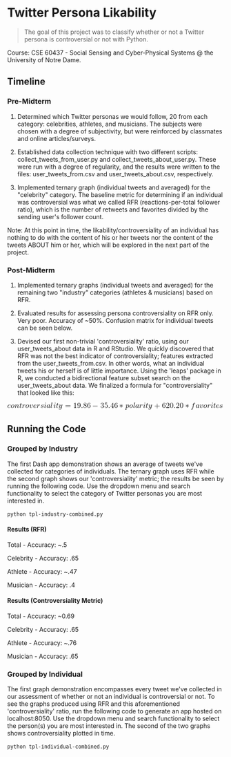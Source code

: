 # Twitter Persona Likability

> The goal of this project was to classify whether or not a Twitter persona is controversial or not with Python.

Course: CSE 60437 - Social Sensing and Cyber-Physical Systems @ the University of Notre Dame.

## Timeline

### Pre-Midterm

1. Determined which Twitter personas we would follow, 20 from each category: celebrities, athletes, and musicians. The subjects were chosen with a degree of subjectivity, but were reinforced by classmates and online articles/surveys.

2. Established data collection technique with two different scripts: collect_tweets_from_user.py and collect_tweets_about_user.py. These were run with a degree of regularity, and the results were written to the files: user_tweets_from.csv and user_tweets_about.csv, respectively.

3. Implemented ternary graph (individual tweets and averaged) for the "celebrity" category. The baseline metric for determining if an individual was controversial was what we called RFR (reactions-per-total follower ratio), which is the number of retweets and favorites divided by the sending user's follower count.

Note: At this point in time, the likability/controversiality of an individual has nothing to do with the content of his or her tweets nor the content of the tweets ABOUT him or her, which will be explored in the next part of the project.

### Post-Midterm

1. Implemented ternary graphs (individual tweets and averaged) for the remaining two "industry" categories (athletes & musicians) based on RFR.

2. Evaluated results for assessing persona controversiality on RFR only. Very poor. Accuracy of ~50%. Confusion matrix for individual tweets can be seen below.

3. Devised our first non-trivial 'controversiality' ratio, using our user_tweets_about data in R and RStudio. We quickly discovered that RFR was not the best indicator of controversiality; features extracted from the user_tweets_from.csv. In other words, what an individual tweets his or herself is of little importance. Using the 'leaps' package in R, we conducted a bidirectional feature subset search on the user_tweets_about data. We finalized a formula for "controversiality" that looked like this: 

![alt text](controversiality2.gif)

## Running the Code

### Grouped by Industry

The first Dash app demonstration shows an average of tweets we've collected for categories of individuals. The ternary graph uses RFR while the second graph shows our 'controversiality' metric; the results be seen by running the following code. Use the dropdown menu and search functionality to select the category of Twitter personas you are most interested in.

```
python tpl-industry-combined.py
```

#### Results (RFR)

Total - Accuracy: ~.5

Celebrity - Accuracy: .65

Athlete - Accuracy: ~.47

Musician - Accuracy: .4

#### Results (Controversiality Metric)

Total - Accuracy: ~0.69

Celebrity - Accuracy: .65

Athlete - Accuracy: ~.76

Musician - Accuracy: .65

### Grouped by Individual

The first graph demonstration encompasses every tweet we've collected in our assessment of whether or not an individual is controversial or not. To see the graphs produced using RFR and this aforementioned 'controversiality' ratio, run the following code to generate an app hosted on localhost:8050. Use the dropdown menu and search functionality to select the person(s) you are most interested in. The second of the two graphs shows controversiality plotted in time.

```
python tpl-individual-combined.py
```

